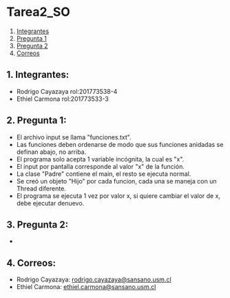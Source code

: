 # Tarea2_SO

1. [Integrantes](#integrant)
2. [Pregunta 1](#p1)
3. [Pregunta 2](#p2)
4. [Correos](#contact)


<a name="integrant"></a>
## 1. Integrantes:
- Rodrigo Cayazaya rol:201773538-4
- Ethiel Carmona rol:201773533-3

<a name="p1"></a>
## 2. Pregunta 1:
- El archivo input se llama "funciones.txt".
- Las funciones deben ordenarse de modo que sus funciones anidadas se definan abajo, no arriba.
- El programa solo acepta 1 variable incógnita, la cual es "x".
- El input por pantalla corresponde al valor "x" de la función.
- La clase "Padre" contiene el main, el resto se ejecuta normal.
- Se creó un objeto "Hijo" por cada funcion, cada una se maneja con un Thread diferente.
- El programa se ejecuta 1 vez por valor x, si quiere cambiar el valor de x, debe ejecutar denuevo.

<a name="p2"></a>
## 3. Pregunta 2:
- 

<a name="contact"></a>
## 4. Correos:
- Rodrigo Cayazaya: rodrigo.cayazaya@sansano.usm.cl
- Ethiel Carmona: ethiel.carmona@sansano.usm.cl
